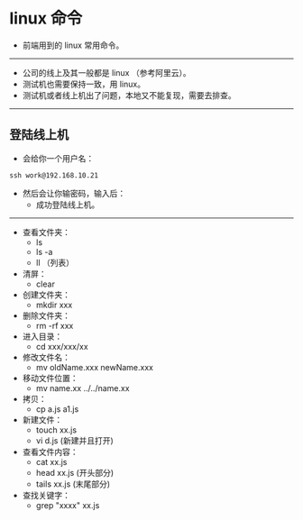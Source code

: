 # linux 命令

- 前端用到的 linux 常用命令。

---

- 公司的线上及其一般都是 linux （参考阿里云）。
- 测试机也需要保持一致，用 linux。
- 测试机或者线上机出了问题，本地又不能复现，需要去排查。

---

## 登陆线上机

- 会给你一个用户名：

```linux
ssh work@192.168.10.21
```

- 然后会让你输密码，输入后：
  - 成功登陆线上机。

---

- 查看文件夹：
  - ls
  - ls -a
  - ll （列表）
- 清屏：
  - clear
- 创建文件夹：
  - mkdir xxx
- 删除文件夹：
  - rm -rf xxx
- 进入目录：
  - cd xxx/xxx/xx
- 修改文件名：
  - mv oldName.xxx newName.xxx
- 移动文件位置：
  - mv name.xx ../../name.xx
- 拷贝：
  - cp a.js a1.js
- 新建文件：
  - touch xx.js
  - vi d.js (新建并且打开)
- 查看文件内容：
  - cat xx.js
  - head xx.js (开头部分)
  - tails xx.js (末尾部分)
- 查找关键字：
  - grep "xxxx" xx.js
